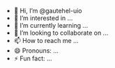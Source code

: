 - 👋 Hi, I’m @gautehel-uio
- 👀 I’m interested in ...
- 🌱 I’m currently learning ...
- 💞️ I’m looking to collaborate on ...
- 📫 How to reach me ...
- 😄 Pronouns: ...
- ⚡ Fun fact: ...

<!---
gautehel-uio/gautehel-uio is a ✨ special ✨ repository because its `README.md` (this file) appears on your GitHub profile.
You can click the Preview link to take a look at your changes.
--->
